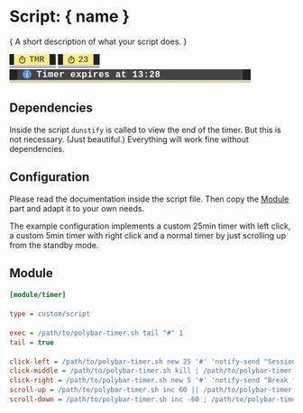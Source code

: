 # Script: { name }

{ A short description of what your script does. }

![screenshot](screenshots/1.png)
![screenshot](screenshots/2.png)
![screenshot](screenshots/3.png)


## Dependencies

Inside the script `dunstify` is called to view the end of the timer.
But this is not necessary. (Just beautiful.) Everything will work
fine without dependencies.

## Configuration

Please read the documentation inside the script file.
Then copy the [Module](#module) part and adapt it to your own needs.

The example configuration implements a custom 25min timer with left click, a
custom 5min timer with right click and a normal timer by just scrolling up
from the standby mode.

## Module

```ini
[module/timer]

type = custom/script

exec = /path/to/polybar-timer.sh tail "#" 1
tail = true

click-left = /path/to/polybar-timer.sh new 25 '#' 'notify-send "Session finished"' ; /path/to/polybar-timer.sh update %pid%
click-middle = /path/to/polybar-timer.sh kill ; /path/to/polybar-timer.sh update %pid%
click-right = /path/to/polybar-timer.sh new 5 '#' 'notify-send "Break finished"' ; /path/to/polybar-timer.sh update %pid%
scroll-up = /path/to/polybar-timer.sh inc 60 || /path/to/polybar-timer.sh new 1 '祥' 'notify-send -u critical "Timer expired."' ; /path/to/polybar-timer.sh update %pid%
scroll-down = /path/to/polybar-timer.sh inc -60 ; /path/to/polybar-timer.sh update %pid%
```
